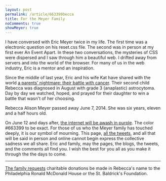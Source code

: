 ```yaml
---
layout: post
permalink: /article/663399becca
title: For the Meyer Family
noComments: true
showMeyer: true
---
```


I have conversed with Eric Meyer twice in my life. The first time was a electronic question on his reset.css file. The second was in person at my first ever An Event Apart. In these two conversations, the mysteries of CSS were dispersed and I saw through him a beautiful web. I drifted away from servers and into the world of the browser. For many of us in the web industry, Eric is a mentor and an inspiration.

Since the middle of last year, Eric and his wife Kat have shared with the world [a parents' nightmare: their battle with cancer](http://meyerweb.com/eric/thoughts/category/personal/cancer). Their second child Rebecca was diagnosed in August with grade 3 (anaplastic) astrocytoma. Day by day we watched, hoped, and prayed for their daughter to win a battle that wasn't of her choosing.

Rebecca Alison Meyer passed away June 7, 2014. She was six years, eleven and a half hours old.

On June 12 and days after, [the internet will be awash in purple](http://www.zeldman.com/2014/06/10/the-color-purple/). The color \#663399 to be exact. For those of us who the Meyer family has touched deeply, it is our symbol of mourning. This page, [all the tweets](https://twitter.com/search?f=realtime&q=%23663399Becca), and all that will be said in person and online cannot begin express the collective sadness we all share. Eric and family, may the pages, the blogs, the tweets, and the comments all find you. I wish the best for you all as you make it through the the days to come.

<hr/>

[The family requests](http://meyerweb.com/eric/thoughts/2014/06/09/in-memoriam-2/) charitable donations be made in Rebecca's name to the Philadelphia Ronald McDonald House or the St. Baldrick's Foundation.
